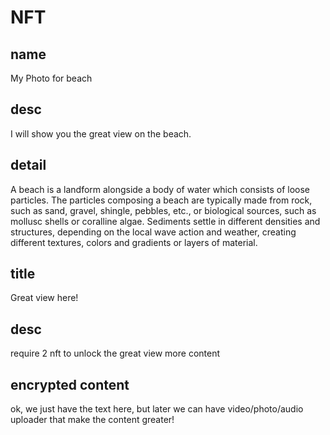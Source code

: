 # NFT

## name

My Photo for beach

## desc

I will show you the great view on the beach.

## detail

A beach is a landform alongside a body of water which consists of loose particles. The particles composing a beach are typically made from rock, such as sand, gravel, shingle, pebbles, etc., or biological sources, such as mollusc shells or coralline algae. Sediments settle in different densities and structures, depending on the local wave action and weather, creating different textures, colors and gradients or layers of material.

## title

Great view here!

## desc

require 2 nft to unlock the great view more content

## encrypted content

ok, we just have the text here, but later we can have video/photo/audio uploader that make the content greater!
